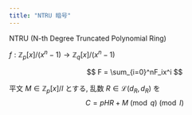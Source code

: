 ```yaml
---
title: "NTRU 暗号"
---
```


NTRU (N-th Degree Truncated Polynomial Ring)

$f: \mathbb{Z}_p[x]/(x^n-1) \to \mathbb{Z}_q[x]/(x^n-1)$

$$
F = \sum_{i=0}^nF_ix^i
$$

平文 $M\in\mathbb{Z}_p[x]/I$ とする, 乱数 $R\in\mathcal{L}(d_R, d_R)$ を
$$
C = pHR + M \pmod q \pmod I
$$
